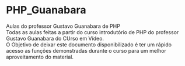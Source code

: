 # PHP_Guanabara
Aulas do professor Gustavo Guanabara de PHP<br>
Todas as aulas feitas a partir do curso introdutório de PHP do professor Gustavo Guanabara do CUrso em Vídeo.<br>
O Objetivo de deixar este documento disponibilizado é ter um rápido acesso as funções demonstradas durante o curso para um melhor aproveitamento do material.
